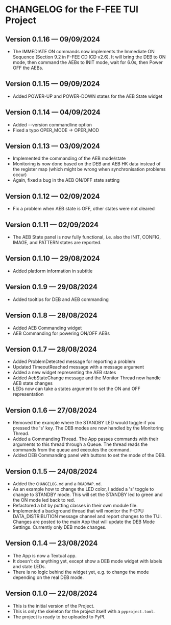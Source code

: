  # CHANGELOG for the F-FEE TUI Project

## Version 0.1.16 — 09/09/2024

- The IMMEDIATE ON commands now implements the Immediate ON Sequence (Section 9.2 in F-FEE CD ICD v2.6). It will bring the DEB to ON mode, then command the AEBs to INIT mode, wait for 6.0s, then Power OFF the AEBs.

## Version 0.1.15 — 09/09/2024

- Added POWER-UP and POWER-DOWN states for the AEB State widget

## Version 0.1.14 — 04/09/2024

- Added --version commandline option
- Fixed a typo OPER_MODE -> OPER_MOD

## Version 0.1.13 — 03/09/2024

- Implemented the commanding of the AEB mode/state
- Monitoring is now done based on the DEB and AEB HK data instead of the register map (which might be wrong when synchronisation problems occur)
- Again, fixed a bug in the AEB ON/OFF state setting

## Version 0.1.12 — 02/09/2024

- Fix a problem when AEB state is OFF, other states were not cleared

## Version 0.1.11 — 02/09/2024

- The AEB State panel is now fully functional, i.e. also the INIT, CONFIG, IMAGE, and PATTERN states are reported.

## Version 0.1.10 — 29/08/2024

- Added platform information in subtitle

## Version 0.1.9 — 29/08/2024

- Added tooltips for DEB and AEB commanding

## Version 0.1.8 — 28/08/2024

- Added AEB Commanding widget
- AEB Commanding for powering ON/OFF AEBs 

## Version 0.1.7 — 28/08/2024

- Added ProblemDetected message for reporting a problem
- Updated TimeoutReached message with a message argument
- Added a new widget representing the AEB states
- Added AebStateChange message and the Monitor Thread now handle AEB state changes
- LEDs now can take a states argument to set the ON and OFF representation

## Version 0.1.6 — 27/08/2024

- Removed the example where the STANDBY LED would toggle if you pressed the 's' key. The DEB modes are now handled by the Monitoring Thread.
- Added a Commanding Thread. The App passes commands with their arguments to this thread through a Queue. The thread reads the commands from the queue and executes the command. 
- Added DEB Commanding panel with buttons to set the mode of the DEB.

## Version 0.1.5 — 24/08/2024

- Added the `CHANGELOG.md` and a `ROADMAP.md`.
- As an example how to change the LED color, I added a 's' toggle to change to STANDBY mode. This will set the STANDBY led to green and the ON mode led back to red.
- Refactored a bit by putting classes in their own module file.
- Implemented a background thread that will monitor the F-DPU DATA_DISTRIBUTION message channel and report changes to the TUI. Changes are posted to the main App that will update the DEB Mode Settings. Currently only DEB mode changes. 

## Version 0.1.4 — 23/08/2024

- The App is now a Textual app.
- It doesn't do anything yet, except show a DEB mode widget with labels and state LEDs.
- There is no logic behind the widget yet, e.g. to change the mode depending on the real DEB mode.

## Version 0.1.0 — 22/08/2024

- This is the initial version of the Project.
- This is only the skeleton for the project itself with a `pyproject.toml`.
- The project is ready to be uploaded to PyPI.
